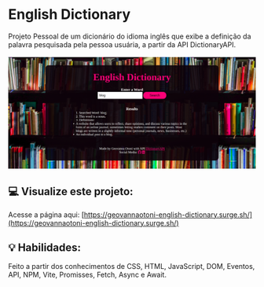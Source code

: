# English Dictionary
Projeto Pessoal de um dicionário do idioma inglês que exibe a definição da palavra pesquisada pela pessoa usuária, a partir da API DictionaryAPI.<br><br>
<img src="./print.png">

## :computer: Visualize este projeto:
Acesse a página aqui:
[https://geovannaotoni-english-dictionary.surge.sh/](https://geovannaotoni-english-dictionary.surge.sh/)

## :bulb: Habilidades:
Feito a partir dos conhecimentos de CSS, HTML, JavaScript, DOM, Eventos, API, NPM, Vite, Promisses, Fetch, Async e Await.
